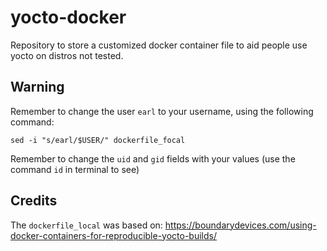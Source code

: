 # yocto-docker
Repository to store a customized docker container file to aid people use yocto on distros not tested.

## Warning
Remember to change the user `earl` to your username, using the following command:

```
sed -i "s/earl/$USER/" dockerfile_focal
```

Remember to change the `uid` and `gid` fields with your values (use the command `id` in terminal to see)

## Credits
The `dockerfile_local` was based on: https://boundarydevices.com/using-docker-containers-for-reproducible-yocto-builds/
